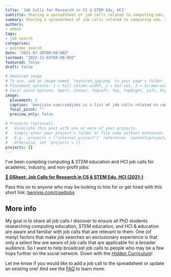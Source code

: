 ```yaml
---
title: 'Job Calls for Research in CS & STEM Edu, HCI'
subtitle: Sharing a spreadsheet of job calls related to computing edu, STEM edu, HCI & edu research
summary: Sharing a spreadsheet of job calls related to computing edu, STEM edu, HCI & edu research
authors:
- admin
tags:
- job search
categories:
- postdoc search
date: "2021-07-20T00:00:00Z"
lastmod: "2022-11-03T00:00:00Z"
featured: false
draft: false

# Featured image
# To use, add an image named `featured.jpg/png` to your page's folder.
# Placement options: 1 = Full column width, 2 = Out-set, 3 = Screen-width
# Focal point options: Smart, Center, TopLeft, Top, TopRight, Left, Right, BottomLeft, Bottom, BottomRight
image:
  placement: 1
  caption: 'benjixie.com/csedjobs is a list of job calls related to computing edu, STEM edu, and HCI & edu research. [See job calls.](https://docs.google.com/spreadsheets/d/12c65-h725DY9kjy9w5KBV23FH8dG2UAgAM1btdBbzRw/edit?usp=sharing)'
  focal_point: ""
  preview_only: false

# Projects (optional).
#   Associate this post with one or more of your projects.
#   Simply enter your project's folder or file name without extension.
#   E.g. `projects = ["internal-project"]` references `content/project/deep-learning/index.md`.
#   Otherwise, set `projects = []`.
projects: []
---
```


I've been compiling computing & STEM education and HCI job calls for academic, industry, and non-profit jobs:

**[:scroll: GSheet: Job Calls for Research in CS & STEM Edu, HCI (2021-)](https://docs.google.com/spreadsheets/d/12c65-h725DY9kjy9w5KBV23FH8dG2UAgAM1btdBbzRw/edit?usp=sharing)**

Pass this on to anyone who may be looking to hire for or get hired with this short link: [benjixie.com/csedjobs](https://benjixie.com/csedjobs)

## More info

My goal is to share all job calls I discover to ensure all PhD students researching computing education, STEM education, and HCI & education are aware and familiar with job calls that are relevant to them. One (of many) factors that make job searches an exclusionary experience is that only a select few are aware of job calls that are applicable for a broader audience. So I want to help broadcast job calls to people who may be a few hops further on the social network. Down with the [Hidden Curriculum](https://www.science.org/careers/2019/05/i-felt-lost-new-academic-culture-then-i-learned-about-hidden-curriculum)!

Let me know if you would like to add a job call to the spreadsheet or update an existing one! And see the [FAQ](https://docs.google.com/spreadsheets/d/12c65-h725DY9kjy9w5KBV23FH8dG2UAgAM1btdBbzRw/edit#gid=1698698701) to learn more.